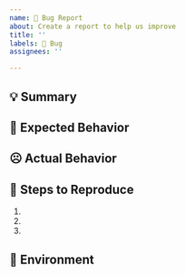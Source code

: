 ```yaml
---
name: 🐛 Bug Report
about: Create a report to help us improve
title: ''
labels: 🐛 Bug
assignees: ''

---
```


## 💡 Summary

<!-- Tell us what the bug is -->

## 🙂 Expected Behavior

<!--- Tell us what should happen -->

## ☹️ Actual Behavior

<!--- Tell us what happens instead of the expected behavior -->

## 📝 Steps to Reproduce

1.
2.
3.

## 📌 Environment

<!-- Tell us where on the platform it happens -->
